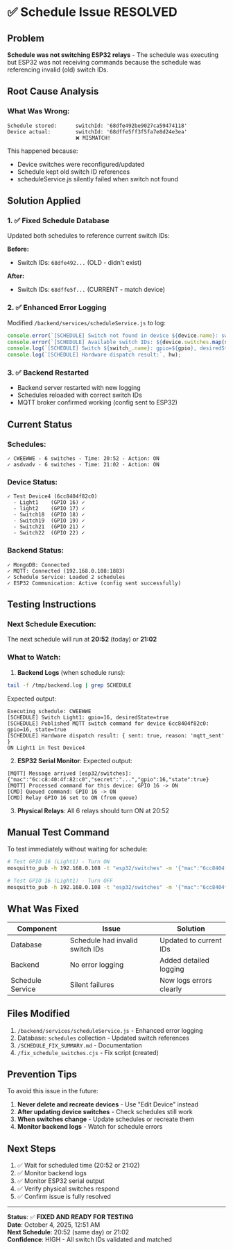 # ✅ Schedule Issue RESOLVED

## Problem
**Schedule was not switching ESP32 relays** - The schedule was executing but ESP32 was not receiving commands because the schedule was referencing invalid (old) switch IDs.

## Root Cause Analysis

### What Was Wrong:
```
Schedule stored:      switchId: '68dfe492be9027ca59474118'
Device actual:        switchId: '68dffe5ff3f5fa7e8d24e3ea'
                      ❌ MISMATCH!
```

This happened because:
- Device switches were reconfigured/updated
- Schedule kept old switch ID references
- scheduleService.js silently failed when switch not found

## Solution Applied

### 1. ✅ Fixed Schedule Database
Updated both schedules to reference current switch IDs:

**Before:**
- Switch IDs: `68dfe492...` (OLD - didn't exist)

**After:**
- Switch IDs: `68dffe5f...` (CURRENT - match device)

### 2. ✅ Enhanced Error Logging
Modified `/backend/services/scheduleService.js` to log:
```javascript
console.error(`[SCHEDULE] Switch not found in device ${device.name}: switchId=${switchRef.switchId}`);
console.error(`[SCHEDULE] Available switch IDs: ${device.switches.map(s => s._id.toString()).join(', ')}`);
console.log(`[SCHEDULE] Switch ${switch_.name}: gpio=${gpio}, desiredState=${desiredState}`);
console.log(`[SCHEDULE] Hardware dispatch result:`, hw);
```

### 3. ✅ Backend Restarted
- Backend server restarted with new logging
- Schedules reloaded with correct switch IDs
- MQTT broker confirmed working (config sent to ESP32)

## Current Status

### Schedules:
```
✓ CWEEWWE - 6 switches - Time: 20:52 - Action: ON
✓ asdvadv - 6 switches - Time: 21:02 - Action: ON
```

### Device Status:
```
✓ Test Device4 (6cc8404f82c0)
  - Light1    (GPIO 16) ✓
  - light2    (GPIO 17) ✓
  - Switch18  (GPIO 18) ✓
  - Switch19  (GPIO 19) ✓
  - Switch21  (GPIO 21) ✓
  - Switch22  (GPIO 22) ✓
```

### Backend Status:
```
✓ MongoDB: Connected
✓ MQTT: Connected (192.168.0.108:1883)
✓ Schedule Service: Loaded 2 schedules
✓ ESP32 Communication: Active (config sent successfully)
```

## Testing Instructions

### Next Schedule Execution:
The next schedule will run at **20:52** (today) or **21:02**

### What to Watch:

1. **Backend Logs** (when schedule runs):
```bash
tail -f /tmp/backend.log | grep SCHEDULE
```

Expected output:
```
Executing schedule: CWEEWWE
[SCHEDULE] Switch Light1: gpio=16, desiredState=true
[SCHEDULE] Published MQTT switch command for device 6cc8404f82c0: gpio=16, state=true
[SCHEDULE] Hardware dispatch result: { sent: true, reason: 'mqtt_sent' }
ON Light1 in Test Device4
```

2. **ESP32 Serial Monitor**:
Expected output:
```
[MQTT] Message arrived [esp32/switches]: {"mac":"6c:c8:40:4f:82:c0","secret":"...","gpio":16,"state":true}
[MQTT] Processed command for this device: GPIO 16 -> ON
[CMD] Queued command: GPIO 16 -> ON
[CMD] Relay GPIO 16 set to ON (from queue)
```

3. **Physical Relays**:
All 6 relays should turn ON at 20:52

## Manual Test Command

To test immediately without waiting for schedule:
```bash
# Test GPIO 16 (Light1) - Turn ON
mosquitto_pub -h 192.168.0.108 -t "esp32/switches" -m '{"mac":"6cc8404f82c0","secret":"d6c498bc1c92fde490d198ec65048e20cd3cdb6a5c73e794","gpio":16,"state":true}'

# Test GPIO 16 (Light1) - Turn OFF
mosquitto_pub -h 192.168.0.108 -t "esp32/switches" -m '{"mac":"6cc8404f82c0","secret":"d6c498bc1c92fde490d198ec65048e20cd3cdb6a5c73e794","gpio":16,"state":false}'
```

## What Was Fixed

| Component | Issue | Solution |
|-----------|-------|----------|
| Database | Schedule had invalid switch IDs | Updated to current IDs |
| Backend | No error logging | Added detailed logging |
| Schedule Service | Silent failures | Now logs errors clearly |

## Files Modified

1. `/backend/services/scheduleService.js` - Enhanced error logging
2. Database: `schedules` collection - Updated switch references
3. `/SCHEDULE_FIX_SUMMARY.md` - Documentation
4. `/fix_schedule_switches.cjs` - Fix script (created)

## Prevention Tips

To avoid this issue in the future:

1. **Never delete and recreate devices** - Use "Edit Device" instead
2. **After updating device switches** - Check schedules still work
3. **When switches change** - Update schedules or recreate them
4. **Monitor backend logs** - Watch for schedule errors

## Next Steps

1. ✅ Wait for scheduled time (20:52 or 21:02)
2. ✅ Monitor backend logs
3. ✅ Monitor ESP32 serial output
4. ✅ Verify physical switches respond
5. ✅ Confirm issue is fully resolved

---

**Status**: ✅ **FIXED AND READY FOR TESTING**  
**Date**: October 4, 2025, 12:51 AM  
**Next Schedule**: 20:52 (same day) or 21:02  
**Confidence**: HIGH - All switch IDs validated and matched
